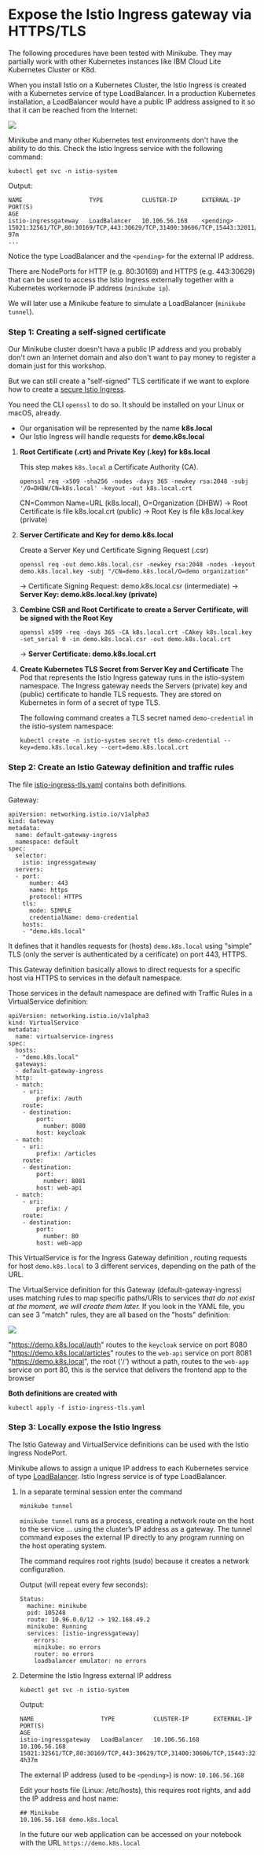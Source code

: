 # Expose the Istio Ingress gateway via HTTPS/TLS

The following procedures have been tested with Minikube. They may partially work with other Kubernetes instances like IBM Cloud Lite Kubernetes Cluster or K8d. 

When you install Istio on a Kubernetes Cluster, the Istio Ingress is created with a Kubernetes service of type LoadBalancer. In a production Kubernetes installation, a LoadBalancer would have a public IP address assigned to it so that it can be reached from the Internet:

![](../../images/Ingress-Loadbalancer.png)

Minikube and many other Kubernetes test environments don't have the ability to do this. Check the Istio Ingress service with the following command:

```
kubectl get svc -n istio-system
```

Output:

```
NAME                   TYPE           CLUSTER-IP       EXTERNAL-IP   PORT(S)                                                                      AGE
istio-ingressgateway   LoadBalancer   10.106.56.168    <pending>     15021:32561/TCP,80:30169/TCP,443:30629/TCP,31400:30606/TCP,15443:32011/TCP   97m
...
```

Notice the type LoadBalancer and the `<pending>` for the external IP address. 

There are NodePorts for HTTP (e.g. 80:30169) and HTTPS (e.g. 443:30629) that can be used to access the Istio Ingress externally together with a Kubernetes workernode IP address (`minikube ip`). 

We will later use a Minikube feature to simulate a LoadBalancer (`minikube tunnel`).

### Step 1: Creating a self-signed certificate

Our Minikube cluster doesn't hava a public IP address and you probably don't own an Internet domain and also don't want to pay money to register a domain just for this workshop.

But we can still create a "self-signed" TLS certificate if we want to explore how to create a [secure Istio Ingress](https://istio.io/latest/docs/tasks/traffic-management/ingress/secure-ingress/).

You need the CLI `openssl` to do so. It should be installed on your Linux or macOS, already.

* Our organisation will be represented by the name **k8s.local**
* Our Istio Ingress will handle requests for **demo.k8s.local**

1. **Root Certificate (.crt) and Private Key (.key) for k8s.local**

   This step makes `k8s.local` a Certificate Authority (CA).

   ```
   openssl req -x509 -sha256 -nodes -days 365 -newkey rsa:2048 -subj '/O=DHBW/CN=k8s.local' -keyout -out k8s.local.crt
   ```

    CN=Common Name=URL (k8s.local), O=Organization (DHBW)
     -> Root Certificate is file	k8s.local.crt  (public)
     -> Root Key is file		k8s.local.key (private)

2. **Server Certificate and Key for demo.k8s.local**

   Create a Server Key und Certificate Signing Request (.csr)

    ```
    openssl req -out demo.k8s.local.csr -newkey rsa:2048 -nodes -keyout demo.k8s.local.key -subj "/CN=demo.k8s.local/O=demo organization"
    ```

   -> Certificate Signing Request:	demo.k8s.local.csr (intermediate)
   -> **Server Key:	demo.k8s.local.key (private)**


3. **Combine CSR and Root Certificate to create a Server Certificate, will be signed with the Root Key**

    ```
    openssl x509 -req -days 365 -CA k8s.local.crt -CAkey k8s.local.key -set_serial 0 -in demo.k8s.local.csr -out demo.k8s.local.crt
    ```

     -> **Server Certificate: 	demo.k8s.local.crt**	

4. **Create Kubernetes TLS Secret from Server Key and Certificate**
    The Pod that represents the Istio Ingress gateway runs in the istio-system namespace. The Ingress gateway needs the Servers (private) key and (public) certificate to handle TLS requests. They are stored on Kubernetes in form of a secret of type TLS.

    The following command creates a TLS secret named `demo-credential` in the istio-system namespace:

    ```
    kubectl create -n istio-system secret tls demo-credential --key=demo.k8s.local.key --cert=demo.k8s.local.crt
    ```   


### Step 2: Create an Istio Gateway definition and traffic rules

The file [istio-ingress-tls.yaml](../../deployments/istio-ingress-tls.yaml) contains both definitions.

Gateway:

```
apiVersion: networking.istio.io/v1alpha3
kind: Gateway
metadata:
  name: default-gateway-ingress
  namespace: default
spec:
  selector:
    istio: ingressgateway
  servers:
  - port:
      number: 443
      name: https
      protocol: HTTPS
    tls:
      mode: SIMPLE
      credentialName: demo-credential 
    hosts:
    - "demo.k8s.local"
```

It defines that it handles requests for (hosts) `demo.k8s.local` using "simple" TLS (only the server is authenticated by a cerificate) on port 443, HTTPS.

This Gateway definition basically allows to direct requests for a specific host via HTTPS to services in the default namespace.

Those services in the default namespace are defined with Traffic Rules in a VirtualService definition:

```
apiVersion: networking.istio.io/v1alpha3
kind: VirtualService
metadata:
  name: virtualservice-ingress
spec:
  hosts:
  - "demo.k8s.local"
  gateways:
  - default-gateway-ingress
  http:
  - match:
    - uri:
        prefix: /auth
    route:
    - destination:
        port:
          number: 8080
        host: keycloak
  - match:
    - uri:
        prefix: /articles
    route:
    - destination:
        port:
          number: 8081
        host: web-api
  - match:
    - uri:
        prefix: /
    route:
    - destination:
        port:
          number: 80
        host: web-app
```

This VirtualService is for the Ingress Gateway definition , routing requests for host `demo.k8s.local` to 3 different services, depending on the path of the URL.

The VirtualService definition for this Gateway (default-gateway-ingress) uses matching rules to map specific paths/URIs to services *that do not exist at the moment, we will create them later.* If you look in the YAML file, you can see 3 "match" rules, they are all based on the "hosts" definition:

![](../../images/Gateway+VirtualService.png)

"https://demo.k8s.local/auth" routes to the `keycloak` service on port 8080
"https://demo.k8s.local/articles" routes to the `web-api` service on port 8081
"https://demo.k8s.local", the root ('/') without a path, routes to the `web-app` service on port 80, this is the service that delivers the frontend app to the browser

**Both definitions are created with**

```
kubectl apply -f istio-ingress-tls.yaml
```

### Step 3: Locally expose the Istio Ingress

The Istio Gateway and VirtualService definitions can be used with the Istio Ingress NodePort.

Minikube allows to assign a unique IP address to each Kubernetes service of type [LoadBalancer](https://minikube.sigs.k8s.io/docs/handbook/accessing/#loadbalancer-access). Istio Ingress service is of type LoadBalancer.

1. In a separate terminal session enter the command

    ```
    minikube tunnel
    ```

    `minikube tunnel` runs as a process, creating a network route on the host to the service ... using the cluster’s IP address as a gateway. The tunnel command exposes the external IP directly to any program running on the host operating system.

    The command requires root rights (sudo) because it creates a network configuration.

    Output (will repeat every few seconds):

    ```
    Status:	
      machine: minikube
      pid: 105248
      route: 10.96.0.0/12 -> 192.168.49.2
      minikube: Running
      services: [istio-ingressgateway]
        errors: 
        minikube: no errors
        router: no errors
        loadbalancer emulator: no errors
    ```

2. Determine the Istio Ingress external IP address

    ```
    kubectl get svc -n istio-system
    ```

    Output:

    ```
    NAME                   TYPE           CLUSTER-IP       EXTERNAL-IP     PORT(S)                                                                      AGE
    istio-ingressgateway   LoadBalancer   10.106.56.168    10.106.56.168   15021:32561/TCP,80:30169/TCP,443:30629/TCP,31400:30606/TCP,15443:32011/TCP   4h37m
    ```

    The external IP address (used to be `<pending>`) is now: `10.106.56.168`

    Edit your hosts file (Linux: /etc/hosts), this requires root rights, and add the IP address and host name:

    ```
    ## Minikube
    10.106.56.168 demo.k8s.local
    ```
   
    In the future our web application can be accessed on your notebook with the URL `https://demo.k8s.local`

